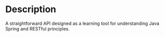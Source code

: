 # Description
A straightforward API designed as a learning tool for understanding Java Spring and RESTful principles.
